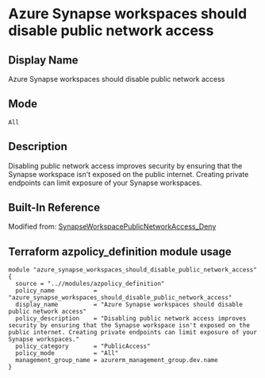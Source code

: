 # Azure Synapse workspaces should disable public network access

## Display Name

Azure Synapse workspaces should disable public network access

## Mode

`All`

## Description

Disabling public network access improves security by ensuring that the Synapse workspace isn't exposed on the public internet. Creating private endpoints can limit exposure of your Synapse workspaces.

## Built-In Reference

Modified from: [SynapseWorkspacePublicNetworkAccess_Deny](https://github.com/Azure/azure-policy/blob/master/built-in-policies/policyDefinitions/Synapse/SynapseWorkspacePublicNetworkAccess_Deny.json)

Terraform azpolicy_definition module usage
-----

```hcl
module "azure_synapse_workspaces_should_disable_public_network_access" {
  source = "..//modules/azpolicy_definition"
  policy_name           = "azure_synapse_workspaces_should_disable_public_network_access"
  display_name          = "Azure Synapse workspaces should disable public network access"
  policy_description    = "Disabling public network access improves security by ensuring that the Synapse workspace isn't exposed on the public internet. Creating private endpoints can limit exposure of your Synapse workspaces."
  policy_category       = "PublicAccess"
  policy_mode           = "All"
  management_group_name = azurerm_management_group.dev.name
}
```
